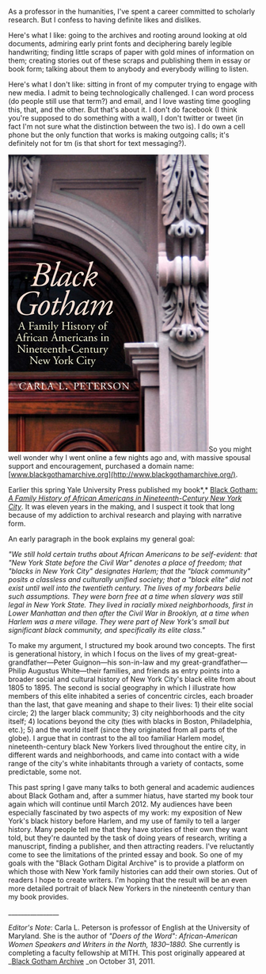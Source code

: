 As a professor in the humanities, I've spent a career committed to scholarly research. But I confess to having definite likes and dislikes.

Here's what I like: going to the archives and rooting around looking at old documents, admiring early print fonts and deciphering barely legible handwriting; finding little scraps of paper with gold mines of information on them; creating stories out of these scraps and publishing them in essay or book form; talking about them to anybody and everybody willing to listen.

Here's what I don't like: sitting in front of my computer trying to engage with new media. I admit to being technologically challenged. I can word process (do people still use that term?) and email, and I love wasting time googling this, that, and the other. But that's about it. I don't do facebook (I think you're supposed to do something with a wall), I don't twitter or tweet (in fact I'm not sure what the distinction between the two is). I do own a cell phone but the only function that works is making outgoing calls; it's definitely not for tm (is that short for text messaging?).

[![Black Gotham Book](../../images/2014-02-black-gotham-archive.jpg)](http://mith.umd.edu/confessions/black-gotham-archive/)So you might well wonder why I went online a few nights ago and, with massive spousal support and encouragement, purchased a domain name: [www.blackgothamarchive.org](http://www.blackgothamarchive.org/).

Earlier this spring Yale University Press published my book*,* [Black Gotham:](http://yalepress.yale.edu/book.asp?isbn=9780300162554)_[ A Family History of African Americans in Nineteenth-Century New York City](http://yalepress.yale.edu/book.asp?isbn=9780300162554)_. It was eleven years in the making, and I suspect it took that long because of my addiction to archival research and playing with narrative form.

An early paragraph in the book explains my general goal:

_"We still hold certain truths about African Americans to be self-evident: that "New York State before the Civil War" denotes a place of freedom; that "blacks in New York City" designates Harlem; that the "black community" posits a classless and culturally unified society; that a "black elite" did not exist until well into the twentieth century. The lives of my forbears belie such assumptions. They were born free at a time when slavery was still legal in New York State. They lived in racially mixed neighborhoods, first in Lower Manhattan and then after the Civil War in Brooklyn, at a time when Harlem was a mere village. They were part of New York's small but significant black community, and specifically its elite class."_

To make my argument, I structured my book around two concepts. The first is generational history, in which I focus on the lives of my great-great-grandfather—Peter Guignon—his son-in-law and my great-grandfather—Philip Augustus White—their families, and friends as entry points into a broader social and cultural history of New York City's black elite from about 1805 to 1895. The second is social geography in which I illustrate how members of this elite inhabited a series of concentric circles, each broader than the last, that gave meaning and shape to their lives: 1) their elite social circle; 2) the larger black community; 3) city neighborhoods and the city itself; 4) locations beyond the city (ties with blacks in Boston, Philadelphia, etc.); 5) and the world itself (since they originated from all parts of the globe). I argue that in contrast to the all too familiar Harlem model, nineteenth-century black New Yorkers lived throughout the entire city, in different wards and neighborhoods, and came into contact with a wide range of the city's white inhabitants through a variety of contacts, some predictable, some not.

This past spring I gave many talks to both general and academic audiences about Black Gotham and, after a summer hiatus, have started my book tour again which will continue until March 2012. My audiences have been especially fascinated by two aspects of my work: my exposition of New York's black history before Harlem, and my use of family to tell a larger history. Many people tell me that they have stories of their own they want told, but they're daunted by the task of doing years of research, writing a manuscript, finding a publisher, and then attracting readers. I've reluctantly come to see the limitations of the printed essay and book. So one of my goals with the "Black Gotham Digital Archive" is to provide a platform on which those with New York family histories can add their own stories. Out of readers I hope to create writers. I'm hoping that the result will be an even more detailed portrait of black New Yorkers in the nineteenth century than my book provides.

\_\_\_\_\_\_\_\_\_\_\_\_\_\_\_\_

_Editor's Note_: Carla L. Peterson is professor of English at the University of Maryland. She is the author of _"Doers of the Word": African-American Women Speakers and Writers in the North, 1830–1880._ She currently is completing a faculty fellowship at MITH. This post originally appeared at \_[Black Gotham Archive](http://www.blackgothamarchive.org/) \_on October 31, 2011.